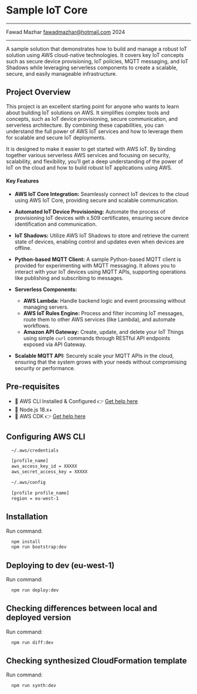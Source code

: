 # Sample IoT Core
---

Fawad Mazhar <fawadmazhar@hotmail.com> 2024

---

A sample solution that demonstrates how to build and manage a robust IoT solution using AWS cloud-native technologies. It covers key IoT concepts such as secure device provisioning, IoT policies, MQTT messaging, and IoT Shadows while leveraging serverless components to create a scalable, secure, and easily manageable infrastructure.


## Project Overview
This project is an excellent starting point for anyone who wants to learn about building IoT solutions on AWS. It simplifies complex tools and concepts, such as IoT device provisioning, secure communication, and serverless architecture. By combining these capabilities, you can understand the full power of AWS IoT services and how to leverage them for scalable and secure IoT deployments.

It is designed to make it easier to get started with AWS IoT. By binding together various serverless AWS services and focusing on security, scalability, and flexibility, you’ll get a deep understanding of the power of IoT on the cloud and how to build robust IoT applications using AWS.

#### Key Features
- <b>AWS IoT Core Integration:</b> Seamlessly connect IoT devices to the cloud using AWS IoT Core, providing secure and scalable communication.

- <b>Automated IoT Device Provisioning:</b> Automate the process of provisioning IoT devices with x.509 certificates, ensuring secure device identification and communication.

- <b>IoT Shadows:</b> Utilize AWS IoT Shadows to store and retrieve the current state of devices, enabling control and updates even when devices are offline.

- <b>Python-based MQTT Client:</b> A sample Python-based MQTT client is provided for experimenting with MQTT messaging. It allows you to interact with your IoT devices using MQTT APIs, supporting operations like publishing and subscribing to messages.

- <b>Serverless Components:</b>
  - <b>AWS Lambda:</b> Handle backend logic and event processing without managing servers.
  - <b>AWS IoT Rules Engine:</b> Process and filter incoming IoT messages, route them to other AWS services (like Lambda), and automate workflows.
  -  <b>Amazon API Gateway:</b> Create, update, and delete your IoT Things using simple <code>curl</code> commands through RESTful API endpoints exposed via API Gateway.

- <b>Scalable MQTT API:</b> Securely scale your MQTT APIs in the cloud, ensuring that the system grows with your needs without compromising security or performance.

## Pre-requisites
  - 🔧 AWS CLI Installed & Configured 👉 [Get help here](https://aws.amazon.com/cli/)
  - 🔧 Node.js 18.x+
  - 🔧 AWS CDK 👉 [Get help here](https://docs.aws.amazon.com/cdk/latest/guide/getting_started.html) 


## Configuring AWS CLI
```bash
  ~/.aws/credentials

  [profile_name]
  aws_access_key_id = XXXXX
  aws_secret_access_key = XXXXX
```

```bash
  ~/.aws/config

  [profile profile_name]
  region = eu-west-1
```


## Installation
Run command:
```bash
  npm install
  npm run bootstrap:dev
```


## Deploying to dev (eu-west-1)
Run command:
```bash
  npm run deploy:dev
```

## Checking differences between local and deployed version
Run command:
```bash
  npm run diff:dev
```

## Checking synthesized CloudFormation template
Run command:
```bash
  npm run synth:dev
```